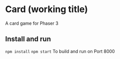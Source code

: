# Card (working title)

A card game for Phaser 3



## Install and run

`npm install`
`npm start`  To build and run on Port 8000


